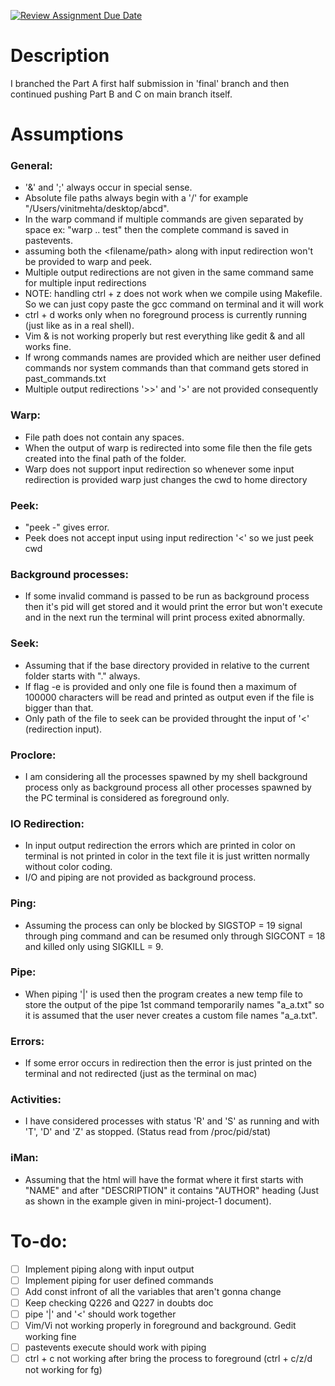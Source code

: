 [![Review Assignment Due Date](https://classroom.github.com/assets/deadline-readme-button-24ddc0f5d75046c5622901739e7c5dd533143b0c8e959d652212380cedb1ea36.svg)](https://classroom.github.com/a/76mHqLr5)
# Description
I branched the Part A first half submission in 'final' branch and then continued pushing Part B and C on main branch itself.

# Assumptions
### General:
- '&' and ';' always occur in special sense.
- Absolute file paths always begin with a '/' for example "/Users/vinitmehta/desktop/abcd".
- In the warp command if multiple commands are given separated by space ex: "warp .. test" then the complete command is saved in pastevents.
- assuming both the <filename/path> along with input redirection won't be provided to warp and peek.
- Multiple output redirections are not given in the same command same for multiple input redirections
- NOTE: handling ctrl + z does not work when we compile using Makefile. So we can just copy paste the gcc command on terminal and it will work
- ctrl + d works only when no foreground process is currently running (just like as in a real shell).
- Vim & is not working properly but rest everything like gedit & and all works fine.
- If wrong commands names are provided which are neither user defined commands nor system commands than that command gets stored in past_commands.txt
- Multiple output redirections '>>' and '>' are not provided consequently

### Warp:
- File path does not contain any spaces.
- When the output of warp is redirected into some file then the file gets created into the final path of the folder.
- Warp does not support input redirection so whenever some input redirection is provided warp just changes the cwd to home directory

### Peek:
- "peek -" gives error.
- Peek does not accept input using input redirection '<' so we just peek cwd

### Background processes:
- If some invalid command is passed to be run as background process then it's pid will get stored and it would print the error but won't execute and in the next run the terminal will print process exited abnormally.

### Seek:
- Assuming that if the base directory provided in relative to the current folder starts with "." always.
- If flag -e is provided and only one file is found then a maximum of 100000 characters will be read and printed as output even if the file is bigger than that.
- Only path of the file to seek can be provided throught the input of '<' (redirection input).

### Proclore:
- I am considering all the processes spawned by my shell background process only as background process all other processes spawned by the PC terminal is considered as foreground only.

### IO Redirection:
- In input output redirection the errors which are printed in color on terminal is not printed in color in the text file it is just written normally without color coding.
- I/O and piping are not provided as background process.

### Ping:
- Assuming the process can only be blocked by SIGSTOP = 19 signal through ping command and can be resumed only through SIGCONT = 18 and killed only using SIGKILL = 9.

### Pipe:
- When piping '|' is used then the program creates a new temp file to store the output of the pipe 1st command temporarily names "a_a.txt" so it is assumed that the user never creates a custom file names "a_a.txt".

### Errors:
- If some error occurs in redirection then the error is just printed on the terminal and not redirected (just as the terminal on mac)

### Activities:
- I have considered processes with status 'R' and 'S' as running and with 'T', 'D' and 'Z' as stopped. (Status read from /proc/pid/stat)

### iMan:
- Assuming that the html will have the format where it first starts with "NAME" and after "DESCRIPTION" it contains "AUTHOR" heading (Just as shown in the example given in mini-project-1 document).

# To-do:
- [ ] Implement piping along with input output
- [ ] Implement piping for user defined commands
- [ ] Add const infront of all the variables that aren't gonna change
- [ ] Keep checking Q226 and Q227 in doubts doc
- [ ] pipe '|' and '<' should work together
- [ ] Vim/Vi not working properly in foreground and background. Gedit working fine
- [ ] pastevents execute should work with piping
- [ ] ctrl + c not working after bring the process to foreground (ctrl + c/z/d not working for fg)